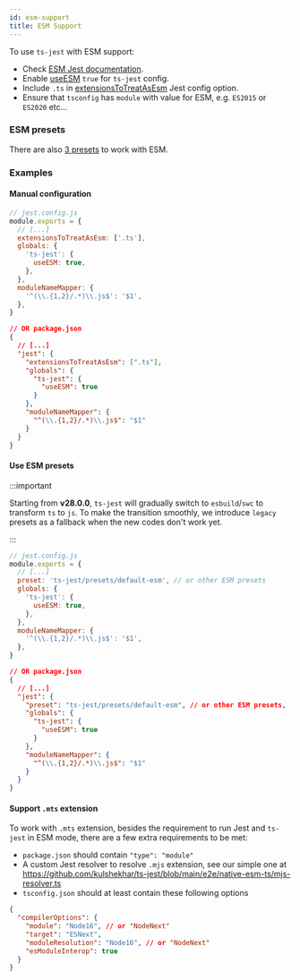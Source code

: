 ```yaml
---
id: esm-support
title: ESM Support
---
```


To use `ts-jest` with ESM support:

- Check [ESM Jest documentation](https://jestjs.io/docs/en/ecmascript-modules).
- Enable [useESM](../getting-started/options/useESM) `true` for `ts-jest` config.
- Include `.ts` in [extensionsToTreatAsEsm](https://jestjs.io/docs/en/next/configuration#extensionstotreatasesm-arraystring) Jest config option.
- Ensure that `tsconfig` has `module` with value for ESM, e.g. `ES2015` or `ES2020` etc...

### ESM presets

There are also [3 presets](../getting-started/presets.md) to work with ESM.

### Examples

#### Manual configuration

```js
// jest.config.js
module.exports = {
  // [...]
  extensionsToTreatAsEsm: ['.ts'],
  globals: {
    'ts-jest': {
      useESM: true,
    },
  },
  moduleNameMapper: {
    '^(\\.{1,2}/.*)\\.js$': '$1',
  },
}
```

```json
// OR package.json
{
  // [...]
  "jest": {
    "extensionsToTreatAsEsm": [".ts"],
    "globals": {
      "ts-jest": {
        "useESM": true
      }
    },
    "moduleNameMapper": {
      "^(\\.{1,2}/.*)\\.js$": "$1"
    }
  }
}
```

#### Use ESM presets

:::important

Starting from **v28.0.0**, `ts-jest` will gradually switch to `esbuild`/`swc` to transform `ts` to `js`. To make the transition smoothly, we introduce `legacy` presets as a fallback when the new codes don't work yet.

:::

```js
// jest.config.js
module.exports = {
  // [...]
  preset: 'ts-jest/presets/default-esm', // or other ESM presets
  globals: {
    'ts-jest': {
      useESM: true,
    },
  },
  moduleNameMapper: {
    '^(\\.{1,2}/.*)\\.js$': '$1',
  },
}
```

```json
// OR package.json
{
  // [...]
  "jest": {
    "preset": "ts-jest/presets/default-esm", // or other ESM presets,
    "globals": {
      "ts-jest": {
        "useESM": true
      }
    },
    "moduleNameMapper": {
      "^(\\.{1,2}/.*)\\.js$": "$1"
    }
  }
}
```

#### Support `.mts` extension

To work with `.mts` extension, besides the requirement to run Jest and `ts-jest` in ESM mode, there are a few extra requirements to be met:

- `package.json` should contain `"type": "module"`
- A custom Jest resolver to resolve `.mjs` extension, see our simple one at https://github.com/kulshekhar/ts-jest/blob/main/e2e/native-esm-ts/mjs-resolver.ts
- `tsconfig.json` should at least contain these following options

```json
{
  "compilerOptions": {
    "module": "Node16", // or "NodeNext"
    "target": "ESNext",
    "moduleResolution": "Node16", // or "NodeNext"
    "esModuleInterop": true
  }
}
```
